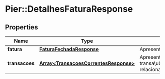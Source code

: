 # Pier::DetalhesFaturaResponse

## Properties
Name | Type | Description | Notes
------------ | ------------- | ------------- | -------------
**fatura** | [**FaturaFechadaResponse**](FaturaFechadaResponse.md) | Apresenta os detalhes da fatura | [optional] 
**transacoes** | [**Array&lt;TransacoesCorrentesResponse&gt;**](TransacoesCorrentesResponse.md) | Apresenta as transa\u00C3\u00A7\u00C3\u00B5es relacionadas a fatura. | [optional] 


